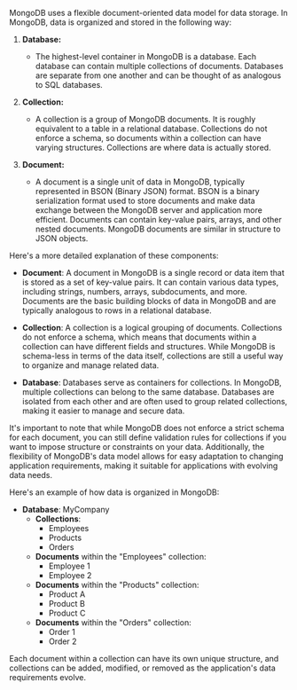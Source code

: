 MongoDB uses a flexible document-oriented data model for data storage. In MongoDB, data is organized and stored in the following way:

1. **Database:**

   - The highest-level container in MongoDB is a database. Each database can contain multiple collections of documents. Databases are separate from one another and can be thought of as analogous to SQL databases.

2. **Collection:**

   - A collection is a group of MongoDB documents. It is roughly equivalent to a table in a relational database. Collections do not enforce a schema, so documents within a collection can have varying structures. Collections are where data is actually stored.

3. **Document:**
   - A document is a single unit of data in MongoDB, typically represented in BSON (Binary JSON) format. BSON is a binary serialization format used to store documents and make data exchange between the MongoDB server and application more efficient. Documents can contain key-value pairs, arrays, and other nested documents. MongoDB documents are similar in structure to JSON objects.

Here's a more detailed explanation of these components:

- **Document**: A document in MongoDB is a single record or data item that is stored as a set of key-value pairs. It can contain various data types, including strings, numbers, arrays, subdocuments, and more. Documents are the basic building blocks of data in MongoDB and are typically analogous to rows in a relational database.

- **Collection**: A collection is a logical grouping of documents. Collections do not enforce a schema, which means that documents within a collection can have different fields and structures. While MongoDB is schema-less in terms of the data itself, collections are still a useful way to organize and manage related data.

- **Database**: Databases serve as containers for collections. In MongoDB, multiple collections can belong to the same database. Databases are isolated from each other and are often used to group related collections, making it easier to manage and secure data.

It's important to note that while MongoDB does not enforce a strict schema for each document, you can still define validation rules for collections if you want to impose structure or constraints on your data. Additionally, the flexibility of MongoDB's data model allows for easy adaptation to changing application requirements, making it suitable for applications with evolving data needs.

Here's an example of how data is organized in MongoDB:

- **Database**: MyCompany
  - **Collections**:
    - Employees
    - Products
    - Orders
  - **Documents** within the "Employees" collection:
    - Employee 1
    - Employee 2
  - **Documents** within the "Products" collection:
    - Product A
    - Product B
    - Product C
  - **Documents** within the "Orders" collection:
    - Order 1
    - Order 2

Each document within a collection can have its own unique structure, and collections can be added, modified, or removed as the application's data requirements evolve.
